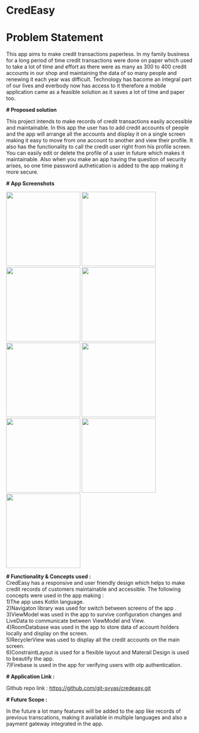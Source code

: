 # CredEasy

# Problem Statement

This app aims to make credit transactions paperless.
In my family business for a long period of time credit transactions 
were done on paper which used to take a lot of time and effort 
as there were as many as 300 to 400 credit accounts in our 
shop and maintaining the data of so many people and renewing 
it each year was difficult. Technology has bacome an integral 
part of our lives and everbody now has access to it therefore
a mobile application came as a feasible solution as it saves a 
lot of time and paper too.


**# Proposed solution**

This project intends to make records of credit transactions
easily accessible and maintainable. In this app the user has
to add credit accounts of people and the app will arrange all 
the accounts and display it on a single screen making it 
easy to move from one account to another and view their 
profile. It also has the functionality to call the credit user 
right from his profile screen. You can easily edit or delete the 
profile of a user in future which makes it maintainable. Also 
when you make an app having the question of security arises, 
so one time password authetication is added to the app making 
it more secure.

**# App Screenshots**

<p float="right">
<img src = "https://i.imgur.com/1Vv2y30.jpg" width="200">
<img src = "https://i.imgur.com/HzUOyzv.jpg" width="200">
<img src = "https://i.imgur.com/35NWWRY.jpg" width="200">
<img src = "https://i.imgur.com/0BQ1sZF.jpg" width="200">
<img src = "https://i.imgur.com/RC6SNsn.jpg" width="200">
<img src = "https://i.imgur.com/M8YdzcO.jpg" width="200">
<img src = "https://i.imgur.com/Fwhc9MX.jpg" width="200">
<img src = "https://i.imgur.com/hQSCsI4.jpg" width="200">
<img src = "https://i.imgur.com/HUnLPPX.jpg" width="200">
</p>

**# Functionality & Concepts used :**      
CredEasy has a responsive and user friendly design which 
helps to make credit records of customers maintainable 
and accessible.
The following concepts were used in the app making :        
1)The app uses Kotlin language.     
2)Navigaton library was used for switch between screens of the 
app .  
3)ViewModel was used in the app to survive configuration 
changes and LiveData to communicate between ViewModel and View.  
4)RoomDatabase was used in the app to store data of account holders 
locally and display on the screen.  
5)RecyclerView was used to display all the credit accounts on the
main screen.  
6)ConstraintLayout is used for a flexible layout and 
Materail Design is used to beautify the app.   
7)Firebase is used in the app for verifying users with otp 
authentication.

**# Application Link :**

Github repo link : https://github.com/git-svyas/credeasy.git

**# Future Scope :**

In the future a lot many features will be added to the app
like records of previous transcations, making it available in 
multiple languages and also a payment gateway integrated in the
app.  
